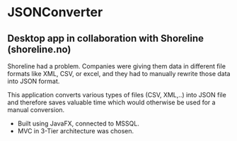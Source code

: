 # JSONConverter
## Desktop app in collaboration with Shoreline (shoreline.no)

Shoreline had a problem. Companies were giving them data in different file formats like XML, CSV, or excel, and they 
had to manually rewrite those data into JSON format.

This application converts various types of files (CSV, XML,..) into JSON file and therefore saves valuable time which would 
otherwise be used for a manual conversion.

- Built using JavaFX, connected to MSSQL.
- MVC in 3-Tier architecture was chosen.


